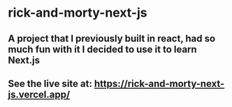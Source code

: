 # rick-and-morty-next-js

## A project that I previously built in react, had so much fun with it I decided to use it to learn Next.js

## See the live site at: https://rick-and-morty-next-js.vercel.app/
